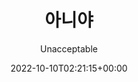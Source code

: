 ---
title: "아니야"
subtitle: "Unacceptable"
description: "數位單曲"
icon: "library_music"
weight: 52000000
date: 2022-10-10T02:21:15+00:00
lastmod: 2022-10-10T02:21:15+00:00
draft: false
images: []
---